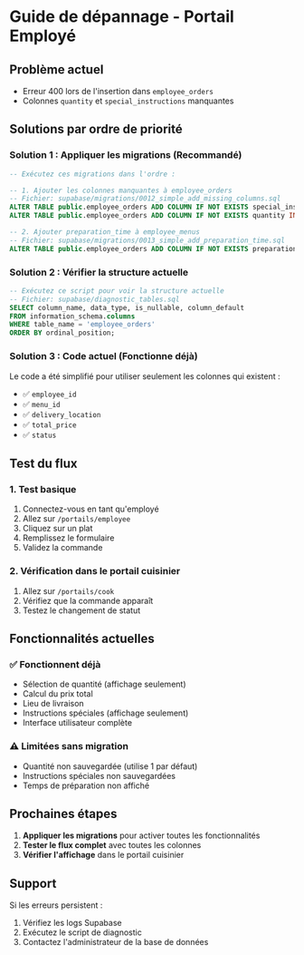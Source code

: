 # Guide de dépannage - Portail Employé

## Problème actuel
- Erreur 400 lors de l'insertion dans `employee_orders`
- Colonnes `quantity` et `special_instructions` manquantes

## Solutions par ordre de priorité

### Solution 1 : Appliquer les migrations (Recommandé)
```sql
-- Exécutez ces migrations dans l'ordre :

-- 1. Ajouter les colonnes manquantes à employee_orders
-- Fichier: supabase/migrations/0012_simple_add_missing_columns.sql
ALTER TABLE public.employee_orders ADD COLUMN IF NOT EXISTS special_instructions TEXT;
ALTER TABLE public.employee_orders ADD COLUMN IF NOT EXISTS quantity INTEGER DEFAULT 1 NOT NULL;

-- 2. Ajouter preparation_time à employee_menus
-- Fichier: supabase/migrations/0013_simple_add_preparation_time.sql
ALTER TABLE public.employee_orders ADD COLUMN IF NOT EXISTS preparation_time INTEGER DEFAULT 30 NOT NULL;
```

### Solution 2 : Vérifier la structure actuelle
```sql
-- Exécutez ce script pour voir la structure actuelle
-- Fichier: supabase/diagnostic_tables.sql
SELECT column_name, data_type, is_nullable, column_default
FROM information_schema.columns 
WHERE table_name = 'employee_orders'
ORDER BY ordinal_position;
```

### Solution 3 : Code actuel (Fonctionne déjà)
Le code a été simplifié pour utiliser seulement les colonnes qui existent :
- ✅ `employee_id`
- ✅ `menu_id` 
- ✅ `delivery_location`
- ✅ `total_price`
- ✅ `status`

## Test du flux

### 1. Test basique
1. Connectez-vous en tant qu'employé
2. Allez sur `/portails/employee`
3. Cliquez sur un plat
4. Remplissez le formulaire
5. Validez la commande

### 2. Vérification dans le portail cuisinier
1. Allez sur `/portails/cook`
2. Vérifiez que la commande apparaît
3. Testez le changement de statut

## Fonctionnalités actuelles

### ✅ Fonctionnent déjà
- Sélection de quantité (affichage seulement)
- Calcul du prix total
- Lieu de livraison
- Instructions spéciales (affichage seulement)
- Interface utilisateur complète

### ⚠️ Limitées sans migration
- Quantité non sauvegardée (utilise 1 par défaut)
- Instructions spéciales non sauvegardées
- Temps de préparation non affiché

## Prochaines étapes

1. **Appliquer les migrations** pour activer toutes les fonctionnalités
2. **Tester le flux complet** avec toutes les colonnes
3. **Vérifier l'affichage** dans le portail cuisinier

## Support

Si les erreurs persistent :
1. Vérifiez les logs Supabase
2. Exécutez le script de diagnostic
3. Contactez l'administrateur de la base de données








